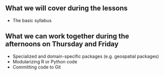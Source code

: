 ## What we will cover during the lessons

* The basic syllabus

## What we can work together during the afternoons on Thursday and Friday

* Specialized and domain-specific packages (e.g. geospatial packages)
* Modularizing R or Python code
* Committing code to Git